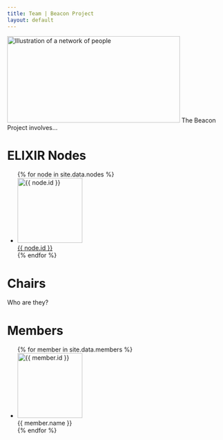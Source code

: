 ```yaml
---
title: Team | Beacon Project
layout: default
---
```

<img src="assets/images/PeopleNetwork.jpg" width="400" height="200" alt="Illustration of a network of people" />
The Beacon Project involves...

# ELIXIR Nodes

<!-- If you want to add or edit a Node, go to _data/nodes.json -->
<ul class="tiles">
{% for node in site.data.nodes %}
  <li>
    <a href="{{ node.url }}">
      <img src="{{ node.imageSrc }}" alt="{{ node.id }}" width="150"/>
    </a><br />
    <a href="{{ node.url }}">{{ node.id }}</a>
  </li>
{% endfor %}
</ul>

# Chairs
Who are they?

# Members
<!-- If you want to add or edit a member, go to _data/nodes.json -->
<ul class="tiles">
{% for member in site.data.members %}
  <li>
    <img src="{{ member.imageSrc }}" alt="{{ member.id }}" width="150"/><br />
    {{ member.name }}
  </li>
{% endfor %}
</ul>

<!--
You can use HTML elements in Markdown, such as the comment element, and they won't be affected by a markdown parser. However, if you create an HTML element in your markdown file, you cannot use markdown syntax within that element's contents.
-->
